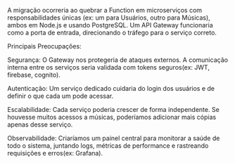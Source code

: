 A migração ocorreria ao quebrar a Function em microserviços com responsabilidades únicas (ex: um para Usuários, outro para Músicas), ambos em Node.js e usando PostgreSQL. Um API Gateway funcionaria como a porta de entrada, direcionando o tráfego para o serviço correto.

Principais Preocupações:

Segurança: O Gateway nos protegeria de ataques externos. A comunicação interna entre os serviços seria validada com tokens seguros(ex: JWT, firebase, cognito).

Autenticação: Um serviço dedicado cuidaria do login dos usuários e de definir o que cada um pode acessar.

Escalabilidade: Cada serviço poderia crescer de forma independente. Se houvesse muitos acessos a músicas, poderíamos adicionar mais cópias apenas desse serviço.

Observabilidade: Criaríamos um painel central para monitorar a saúde de todo o sistema, juntando logs, métricas de performance e rastreando requisições e erros(ex: Grafana).
